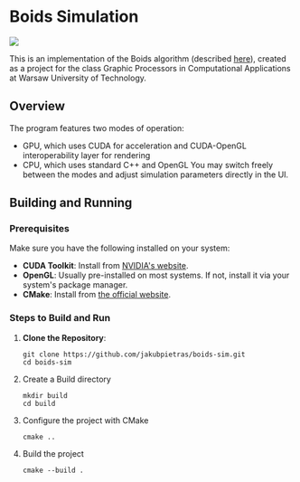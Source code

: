 # Boids Simulation

<img src="https://github.com/user-attachments/assets/0aefaf92-051a-4104-964a-c1cfcf4b589c"/>

This is an implementation of the Boids algorithm (described [here](https://www.red3d.com/cwr/boids/)), created as a project for the class Graphic Processors in Computational Applications at Warsaw University of Technology. 

## Overview
The program features two modes of operation:
- GPU, which uses CUDA for acceleration and CUDA-OpenGL interoperability layer for rendering
- CPU, which uses standard C++ and OpenGL
You may switch freely between the modes and adjust simulation parameters directly in the UI.

## Building and Running

### Prerequisites
Make sure you have the following installed on your system:
- **CUDA Toolkit**: Install from [NVIDIA's website](https://developer.nvidia.com/cuda-toolkit).
- **OpenGL**: Usually pre-installed on most systems. If not, install it via your system's package manager.
- **CMake**: Install from [the official website](https://cmake.org/).

### Steps to Build and Run

1. **Clone the Repository**:
   ```
   git clone https://github.com/jakubpietras/boids-sim.git
   cd boids-sim
   ```
2. Create a Build directory
   ```
   mkdir build
   cd build
   ```
3. Configure the project with CMake
   ```
   cmake ..
   ```
4. Build the project
   ```
   cmake --build .
   ```
